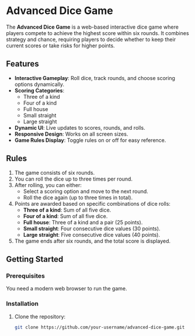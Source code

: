 
# Advanced Dice Game

The **Advanced Dice Game** is a web-based interactive dice game where players compete to achieve the highest score within six rounds. It combines strategy and chance, requiring players to decide whether to keep their current scores or take risks for higher points.

## Features

- **Interactive Gameplay**: Roll dice, track rounds, and choose scoring options dynamically.
- **Scoring Categories**:
  - Three of a kind
  - Four of a kind
  - Full house
  - Small straight
  - Large straight
- **Dynamic UI**: Live updates to scores, rounds, and rolls.
- **Responsive Design**: Works on all screen sizes.
- **Game Rules Display**: Toggle rules on or off for easy reference.

## Rules

1. The game consists of six rounds.
2. You can roll the dice up to three times per round.
3. After rolling, you can either:
   - Select a scoring option and move to the next round.
   - Roll the dice again (up to three times in total).
4. Points are awarded based on specific combinations of dice rolls:
   - **Three of a kind**: Sum of all five dice.
   - **Four of a kind**: Sum of all five dice.
   - **Full house**: Three of a kind and a pair (25 points).
   - **Small straight**: Four consecutive dice values (30 points).
   - **Large straight**: Five consecutive dice values (40 points).
5. The game ends after six rounds, and the total score is displayed.

## Getting Started

### Prerequisites

You need a modern web browser to run the game.

### Installation

1. Clone the repository:
   ```bash
   git clone https://github.com/your-username/advanced-dice-game.git
